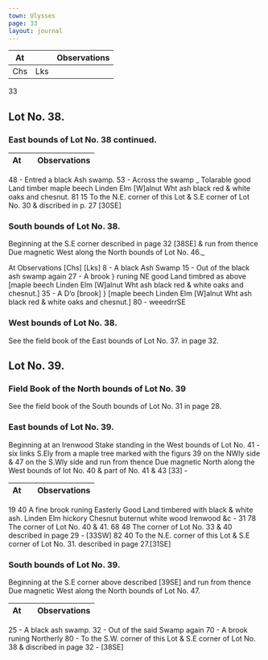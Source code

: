 ```yaml
---
town: Ulysses
page: 33
layout: journal
---
```


| At |    | Observations |
| -- | -- | ------------ |
| Chs | Lks | |

33
## Lot No. 38.
### East bounds of Lot No. 38 continued.

| At |    | Observations |
| -- | -- | ------------ |
48  -  Entred a black Ash swamp.
53  -  Across the swamp _ Tolarable good Land timber maple beech Linden Elm
 [W]alnut Wht ash black red & white oaks and chesnut.
81  15  To the N.E. corner of this Lot & S.E corner of Lot No. 30 & discribed in p. 27
 [30SE]

### South bounds of Lot No. 38.
Beginning at the S.E corner described in page 32 [38SE] & run from thence Due magnetic West along the North bounds of Lot No. 46._

At      Observations
[Chs]  [Lks]
8  -  A black Ash Swamp
15  -  Out of the black ash swamp again
27  -  A brook } runing NE good Land timbred as above [maple beech Linden Elm
 [W]alnut Wht ash black red & white oaks and chesnut.]
35  -  A D’o [brook] } [maple beech Linden Elm  [W]alnut Wht ash black red & white
 oaks and chesnut.]
80  -  weeedrrSE

### West bounds of Lot No. 38.
See the field book of the East bounds of Lot No. 37. in page 32.

## Lot No. 39.
### Field Book of the North bounds of Lot No. 39
See the field book of the South bounds of Lot No. 31 in page 28.

### East bounds of Lot No. 39.
Beginning at an Irenwood Stake standing in the West bounds of Lot No. 41 - six links S.Ely from a maple tree marked with the figurs 39 on the NWly side & 47 on the S.Wly side and run from thence Due magnetic North along the West bounds of lot No. 40 & part of No. 41 & 43 [33] -

| At |    | Observations |
| -- | -- | ------------ |
19  40  A fine brook runing Easterly Good Land timbered with black & white ash. Linden
 Elm hickory Chesnut buternut white wood Irenwood &c -
31  78  The corner of Lot No. 40 & 41.
68  48  The corner of Lot No. 33 & 40 described in page 29 - [33SW]
82  40  To the N.E. corner of this Lot & S.E corner of Lot No. 31. described in page 
27.[31SE]

### South bounds of Lot No. 39.
Beginning at the S.E corner above described [39SE] and run from thence Due magnetic West along the North bounds of Lot No. 47.


| At |    | Observations |
| -- | -- | ------------ |
25  -  A black ash swamp.
32  -  Out of the said Swamp again
70  -  A brook runing Northerly
80  -  To the S.W. corner of this Lot & S.E corner of Lot No. 38 & discribed in page 32 -
 [38SE]

